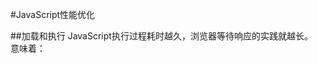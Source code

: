 #JavaScript性能优化

##加载和执行
	JavaScript执行过程耗时越久，浏览器等待响应的实践就越长。  
	意味着：<script>标签每次出现都霸道的样页面等待脚本的解析和执行。无论当前的JavaScript代码是内嵌的还是包含在外链文件中，页面的下载和渲染都必须停下来等待脚本的执行完成。这是页面生存周期的必要环节，因为脚本执行过程中可能会修改页面内容，  
-	脚本位置  
	+	理论上来讲，把于样式和行有关的脚本文件放在一起。并预先加载他们，有助于确保页面渲染和交互的正确性。由于脚本回阻塞页面其他资源的下载，应次推荐将所有script标签经可能的放到body标签底部，以减少对整个页面下载的影响。
-	阻止脚本  
	+	由于每个script标签出事下载是都会租塞页面渲染，所以减少页面包含的script标签数量，有助于改善这种情况。
-	无阻塞脚本  
	+	JavaScript倾向于阻止浏览器的某些处理过程，如处理http请求呵用户页面更新，见好骚JavaScript文件大小并闲置http请求数仅仅是创建响应迅速web应用的第一步，无阻塞脚本的秘诀在于，在页面加载完成后才加载JavaScript代码。用转业属于来说这意味着Window对象的load事件触发后再下载脚本，有多重方式可以实现这一效果。  
-	延迟的脚本  
	+	HTML4为script标签定义了一个扩展属性：defer。Defer属性指明本元素所包含的脚本不会修改DOM，因此代码能够安全的延迟执行。带defer的script标签可以放置在文档的任何位置，任何带有defer属性的script元素在DOM完成加载之前都不会被执行。无论内嵌还是外链，都是如此。  
`<script type="text/javascript" src="../*.js" defer></script>` 
-	动态脚本元素  
	由于文档对象模型DOM的存在，可以用JavaScript动态创建HTML中的所有内容。
	  
```
var script = document.createElement('script');
script.type = 'text/javascript'; 
//Firefox,opera,Chrome,Safari
script.onload = function(){
	alert('Script loaded')
} 
//IE
// 'uninitialized' 初始状态
// 'loading' 开始下载
// 'loaded' 下载结束
// 'interactive' 数据完成下载但尚不可用
// 'complete' 所有数据已准备就绪
script.onreadystatechange = function(){
	if(script.readyState == 'load' || script.readyState == 'complete'){
		script.onreadystatechange = null;
		alert('Script loaded.')
	}
}

script.src = 'file.js';
document.getElementByTagName[0].appendChild(script);

//在大多数情况下，我们只需要使用一个单一的方法来动态加载JavaScript文件，下边我们对其进行封装  
function loadScript(url,callback){
	var script = document.createElement('script');		script.type = 'text/javascript';
	if(script.readyState){//IE
		script.onreadystatechange = function(){
			if(script.readyState == 'load' || script.readyStat == 'complete'){
				script.onreadystatechange = null;
				callback();
			}
		}
	}else{//其他浏览器
		script.onlad = function(){
			callback();
		}
	}
	
	script.src = url;
	document.getElementByTagName('head')[0].appChild(script);
}

//加载单个文件
loadScript('...js',function(){
	alert('file is loaded');
})
//如果动态加载文件 并且需要注意加载顺序的话，为了确保加载顺序 可以将下载操作串联起来
loadScript('...js',function(){
	loadScript('...js',function(){
		loadScript('...js',function(){
			alert('file is loaded');
		})
	})	
})
```    

-	XMLHttpRequest 脚本注入  
	>	另一种无阻脚本加载脚本的方法是使用XMLHttpRequest(XHR)对象获取脚本并注入页面中 

	
```
var xhr = new XMLHttpRequest();
xhr.open('get','xx.js',true);
xhr.onreadystatechange = function(){
	if(xhr.readyState == 4){
		if(xhr.status >= 200 && xhr.status < 300 || xhr.status == 304){
			var script = document.createElement('script');
			script.type = 'text/javascript';
			script.text = xhr.responseText;
			document.body.appendChild(script);
		}
	}
}

xhr.send(null);
```

-	推荐使用无阻塞模式  
>	向页面中添加大量JavaScript的推荐方法需要两步：    

	+	1.先添加动态加载所需的代码。  
	+	2.然后加载初始化页面所需的剩下代码。  
	+	因为第一部分代码经可能的精简甚至可能只包含loadScript() 函数，他下载执行都很快，不会对页面邮太多影响，一旦初始代码就为，就用他来加载剩余的JavaScript.  
  


``` 
	<script type="text/javascript" src='loader.js'></script>
	<script>
		loadScript('xx.js',function(){
			Application.init();
		})
	</script>
```

##	 数据存取	
	计算机科学中有一个经典的问题是通过改变数据的存储位置来获取最佳的读写性能，  
	数据存储关系到代码执行过程中的数据的检索速度  

-	JavaScript中有一下四中基本的数据存储位置  
	+	字面量：字面量只代表自身，不存储在特定的位置。  
	JavaScript中的字面量有：字符串，数字，布尔值，对象，数组，函数，正则表达式，以及特殊的Null和undefined值。
	+	本地变量：开发人员使用关键字var定义的数据存储单元  
	+	数组元素：存储在JavaScript数组对象内部，以数字作为索引  
	+	对象成员：存储在JavaScript对象内部，以字符串作为索引
	
-	管理作用域  
>	作用域概念是理解JavaScript的关键所在，不仅仅从性能角度，还包括从功能的角度，作用域对JavaScript邮许多影响，从确定那些变量可以被函数访问，到确定this的赋值。JavaScript作用域同样关系到性能，要理解速度和作用域的关系，首先要理解作用域的工作原理。
-	作用域链和标识符解析
>	每一个JavaScript函数都表示为一个对象，更确切的说，是Function对象的一个实例。Function对象同其他对象一样，拥有可以编程访问的属性，和一系列不能通过代码访问而仅供JavaScript引擎存取的内部属性。其中一个内部属性是[[Scope]]，由ECMA-262标准第三版定义。  
>>	[[Scope]]包含了一个函数被创建的作用域对象集合。这个集合被成为函数的作用域链，它决定那些数据能被函数访问。函数作用域中的每个对象被称为一个可变对象，每个对象都以‘键值对‘的形式存在。当一个函数创建后，[[Scope]]的作用链会被创建此函数的作用域中的可访问的数据对象所填充。<br>
>>执行函数时会创建一个称为执行环境(execution context)的内部对象。一个执行环境定义了一个函数执行时的环境。函数每次执行环境都是独一无二的，所以多次调用同一个函数就会导致创建多个执行环境。当函执行完毕，执行环境就会被销毁。<br>
每个执行环境都有自己的作用域链，用于解析标识符。当执行环境被创建时，他的作用域链初始化为当前运行函数的[[Scope]]属性中的对象。<br>
在函数执行过程中，每遇到一个变量，都会经历一次标识符解析过程以决定从哪里获取或者存储数据。
-	标识符解析的性能
	标识解析是有代价的。一个表示符所在的位置越深，它的读写速度就越慢。因此，函数中读写局部变量总是最快的，而读写全局变量通常是最慢的(优化JavaScript引擎在某些情况下能有所改善)。  
	注：全局变量总是总是存在于执行环境作用域链的最末端，因此它也是最远的。  
	经验法则：如果某个夸作用域的值在一个函数内部被引用一次以上，那么就应该把它存储在局部变量里。
-	改变作用域链  
	>	一般来说，一个执行环境的作用域链是不会改变的。但是有两个语句可以在执行时临时改变作用域链。  

	+	第一个是with语句。  
	>	with 语句用来给对象的所有属性创建了一个变量。  一个新的变量被创建，它包含了参数指定对象的所有属性。这个对象被推入作用域链的首位，这意味着函数所有的局部变量处于第二个作用域链对象中，因此访问的代价更高了。  因此，最好避免使用with语句。
	+	第二个是try-catch语句  
	>	try-catch中的catch语句同样有相同的效果。当try中的代码发生错误，执行过程会自动跳转到catch子句。然后把异常对象推入一个变量对象并置于作用域链的首位。但是，catch语句一旦执行完毕，作用域链就会返回之前的状态    
	
	```
	try{
		methodThatMightCanuseAnError();
	}catch(ex){
		console.log(ex.message);//作用域链再在这里发生改变
	}
	```
	>	 如果使用得当，try-catch是个非常有用的语句，因此不完全弃用。首先，try-catch语句不应该用来解决JavaScript错误，如果知道某个错误经常出现那说明代码本身就用问题，应该尽早修复。其次应该尽量简化代码来是的catch子句对性能的影响最小化。一种推荐的方式是将错误委托给一个函数来处理栗子如下：  
	
	```
	try{
		methodThatMightCauseAnError()
	}catch(ex){
		handleError(ex)//委托给错误处理函数
	}
	//函数handleError是catch子句中唯一执行的代码。带函数接受错误产生的异常对象为参数，你可以适当灵活的处理错误。由于只执行一条语句，且没有局部变量的访问，作用域链的临时改变就不会影响代码性能。
	```
-	动态作用域
>	无论是with语句还是try-catch子句，或是包含eval()的函数，都被认为是动态作用域，动态作用域只存在与代码执行的过程中，因此无法通过静态分析(查看代码结构)检测出来。经过优化后的JavaScript引擎，尝试通过分析代码来确定那些变量可以在特定的时候被访问。这些引擎试图避开传统作用域链的查找，取代以标识符索引的方式进行快速查找。当涉及动态作用域时，这种优化就失效了。脚本引擎它必须切换回较慢的基于哈希表的标识符识别方式，这更像是传统的作用域链查找。因此，只有在确实有必要时才推荐使用动态作用域链。
-	闭包，作用域和内存
>	闭包是JavaScript最强大的特性之一，它允许函数访问局部作用域之外的数据。通常来说，函数的活动对象会随着执行环境一同销毁。但引入闭包时，由于引用仍然从在于闭包的[[Scope]]属性中，因此激活对象无法被销毁。这意味这脚本中的闭包于非闭包函数相比，需要更多的内存开销。
-	对象成员
>	对象成员包括属性和方法。在JavaScript中，二者有些许差异。一个被命名的对象成员能包含任何数据类型。既然函数也是一个对象，那么对象成员处传统的数据类型外，还可以包含函数。当一个被命名的成员引用了一个函数，该成员就被称为一个“方法”，相反，引用了非函数类型的成员就被成为“属性”。
-	原型
>	JavaScript中的对象是基于原型的。原型是其他对象的基础，它定义了一个新创建的对象所包含的成员列表。<br>
>	对象通过一个内部属性绑定到它的原型。在Firefox，chrome，Safari浏览起中，这个属性 _proto_ 对开发者可见，而其他浏览器却不允许脚本访问此属性。一旦创建一个内置对象（如object或Array）的实例，它会自动拥有一个Object实例作为原型。  
>	对象可以有两种成员：实例成员（也成为own成员）和原型成员。实例成员直接存在于对象实例中，原型成员则从对象原型继承而来。
-	原型连  
>	对象的原型决定了实例的类型。默认情况下，所有对象都是对象（Object）的实例，并继承了所有基本方法和属性。  
>	搜索实例成员比从字面量或者局部变量中读取数据代价更高，再加上遍历原型连带来的开销，让性能成为了很大问题。
-	嵌套成员  
>	由于对象的成员可能包含其他成员。每次遇到操作符，嵌套成员会导致JavaScript引擎会搜索所有对象成员。  
>	因此对象成员嵌套的越深，读取速度就会越慢
-	缓存对象成员值
>	通常来说，函数中如果要多次读取同一个对象属性，最佳做法是将属性值保存到局部变量中。局部变量能用来替代属性以避免多次查找带来的性能开销。特别是在处理嵌套对象成员时，会明显提升执行速度。  
<br>  

## DOM编程  
 
-	浏览器中的DOM
	+	文档对象模型（DOM）是一个独立于语言的，用于操作XML和HTML文档的程序接口（API）。  
	+	尽管DOM是个于语言无关的API，它在浏览器中的接口却是用JavaScript实现的。  
	+	浏览器中会吧DOM和JavaScript独立实现。
	+	两个相互独立的功能只要通过借口彼此连接，就会产生消耗，访问DOM的次数越多，消耗的性能也就越高，因此应该尽可能的减少消耗
-	DOM访问于修改  
	+	修改DOM元素会导致浏览器重新计算机页面的几何结构。  
	+	在循环中修改DOM会产生极大的性能开销，最好是讲需要修改的内容使用局部变量保存，一次性写入。  
	+	innerHTML 对比DOM方法  
	+		在老浏览器中innerHTML要比DOM方法生稍快一些，在新版的浏览器中，则相差无几。   
	
	+	节点克隆    
	>使用DOM方法更新页面内容中另一个途径是克隆已有元素，而不是创建新元素，换句话说就是使用document.cloneNode(elem[已存在节点])替换document.createElement().   
	在大多数浏览器中，克隆元素都要稍快于新建元素，但也不是特别名信啊。  
	
	+	HTML集合  
	+		html集合是包含了DOM节点引用的类的数组对象。  

		-	document.getELementsByName('name') //所有name等于name的元素
		-	document.getELementsByClassName(‘class’)  //所有class等于class的元素
		-	document.getElementsByTagName([p,div...])  //元素标签获取所有的节点 
	
		-	document.images //页面中所有的图片  
		-	document.links //所有a元素  
		-	document.forms //所有表单  
		
	>	访问集合元素时，我们应该先使用局部变量保存DOM集合，然后对局部变量进行遍历或者访问。  
	
	+	遍历DOM  
	+		DOM API提供了多种方法来读取文档中的特定部分。  
		-	获取DOM元素  
		>	可以使用childNodes得到元素集合，或者使用nextSibling 来获取每个相邻元素  在IE7 和IE6中nextSibling要比childNodes快很多。  
		
		-	元素节点  
		>	大部分浏览器中提供获取DOM元素的方法，而且效率要比JavaScript高很多。 
		
		<table>
			<tr>
				<th>属性名</th><th>被替代的属性</th>
			</tr>
			<tr>
				<td>children</td>
				<td>childNodes</td>
			</tr>
			<tr>
				<td>childElementCount</td>
				<td>childNode.length</td>
			</tr>
			<tr>
				<td>firstElementChild</td>
				<td>firthChild</td>
			</tr>
			<tr>
				<td>lastElementChild</td>
				<td>lasteChild</td>
			</tr>
			<tr>
				<td>nextElementSibling</td>
				<td>nextSibling</td>
			</tr>
			
			<tr>
				<td>previousElementSibling</td>
				<td>previousSibling</td>
			</tr>
		</table>   
		
		-	选择器API  
		>		对DOM中的特定元素操作时，开发者通常需要比较getElementById()和getElementBtTagName()更好的控制，  
				有时候，为了得到需要的元素列表，需要组合调用他们并遍历返回的节点，但是这种繁密的操作过程效率低下。  
				另一方面，如果浏览器支持的情况下可以使用querySelector(‘css选择器’)得到单个元素或者使用querySelectorAll(‘css选择器’)  
				来的到一个元素列表。  
		
-	重绘于重排  
	浏览器下载完页面中所有的组建：HTML标记，Javascript，CSS，图片之后会生成两个内部数据结构  
	1.DOM    
	>		表示页面结构  
	
	2.渲染树    
	>		表示DOM节点应该怎么显示  
	
	+	DOM树中的每一个需要显示的节点在渲染树中至少存在一个对应的节点(隐藏的DOM元素在渲染树中没有对应的节点)，渲染树中的节点被称为“帧(frames)”或“盒（boxes）”，符合CSS模型定义，理解页面元素为一个具有内边距（padding），外边距（margin），边框（border）和位置（position）的盒子。一旦DOM和渲染树构建完成，浏览器就开始显示（绘制 paint）页面元素。  
	+	当DOM的变化影响了元素的几何属性（宽和高），浏览器会使渲染树中收到影响的部分失效，并重新构造渲染树，这个过程叫做“重绘（reflow）”。完成重拍后，浏览器会重新绘制受影响的部分到屏幕中的过程称为“重拍（repaint）”  ，只要不改变也页面元素的几何属性，都不会重拍和重绘。  
	+	重排发生的时机  
		-	添加或者删除可见的DOM元素  
		-	元素位置改变   
		-	元素的尺寸改变（包括：外边距，内边距，边框宽度，宽度，高度等属性改变）  
		-	内容改变（文本改变或者图拍你被另外一个不同尺寸的图片替代）  
		-	页面渲染器初始化  
		-	浏览器窗口尺寸改变  
	+	渲染树变化的排队与刷新  
	>		由于每次重拍都会产生计算消耗，大多数浏览器通过队列化修改该并批量执行来优化重排过程，获取布局信息的操作会导致队列刷新并立即执行。  
		-	offsetTop，offsetLeft，offsetWidth，offsetHeight  
		-	scrollTop ...  
		-	clientTop ...  
		-	getComputedStyle() || (currentStyle in IE)   
		注：在修改过程中应该避免使用以上属性。他们都会导致刷新渲染队列，即使只是获取最近未发生改变的或者最新改变无关的布局信息。		
  
  	+	最小化重绘与重排  
  		1.改变样式    
  		>		合并所有的改变吼一西处理，这样只会修改DOM一次。比如使用添加CLass   
  		  
  		2.批量修改DOM  		
  		-  使元素脱离文档流  
  		-	对其应用多重改变  
  		-	把元素带回文档中    
  		
  		3.缓存布局信息  
  		缓存布局信息可以减少获取布局信息而导致浏览器重排和重绘的次数。  
  		
  		4.让元素脱离动画流  
  		-	使用绝对定位的页面上的动画元素，将其脱离文档流  
  		-	让元素动起来，当它扩大是，会临时覆盖部分页面，但这只是页面一个小区域的重绘过程，不会产生重绘和页面的大部分内容。  
  		-	当动画结束时恢复定位。从而只会移一次文档的其他元素。  
  		
  		5.IE和hover  
  		>	在IE7开始，IE允许任何元素(严格模式下)上使用：hover这个CSS伪类选择器。但是如果在大量元素使用了:hover，那么就会降低响应速度，在IE8下更明显。   
  		 
  		+	所谓的标准模式是指，浏览器按W3C标准解析执行代码；怪异模式则是使用浏览器自己的方式解析执行代码，因为不同浏览器解析执行的方式不一样，所以我们称之为怪异模式。浏览器解析时到底使用标准模式还是怪异模式，与你网页中的DTD声明直接相关，DTD声明定义了标准文档的类型（标准模式解析）文档类型，会使浏览器使用相应的方式加载网页并显示，忽略DTD声明,将使网页进入怪异模式(quirks mode)。  
  		+	如果你的网页代码不含有任何声明，那么浏览器就会采用怪异模式解析，便是如果你的网页代码含有DTD声明，浏览器就会按你所声明的标准解析。  
  		‘
		+	<!DOCTYPE html PUBLIC "-//W3C//DTD HTML 4.01 Transitional//EN" "http://www.w3.org/TR/html4/loose.dtd">’ 一个HTML4文档声明  
		
		5.事件委托  
		>		当页面中存在大量元素，而且每一个都要一次或多次绑定事件(如click)时，这种情况可能会影响性能。  
			每一个事件绑定都是有代价的，要么是加重了有诶安负担(更多的标签或者JavaScript代码)，  
			要么是增加里运行时间，需要访问和修改的DOM元素越多，应用程序也就越慢，一个简单呐而优雅的处理DOM事件的技术就是事件委托。   
			
		>	事件委托：事件逐层冒泡并能被父元素捕获，使用事件代理，只需给外层元素绑定一个事件处理器，处理所有子元素上触发的事件。  
		
		+	根据DOM标准，每个事件都要精力三个节点：  
			- 	捕获  
			-	到达目标  
			-	冒泡  
			>	IE不支持事件捕获，但是通过事件冒泡就可以实现委托
  		  
```
<!DOCTYPE html>
<html lang="en">
<head>
	<meta charset="UTF-8">
	<title>demo</title>
</head>
<body>
	<div>
		<ul class="menu">
			<li><a href="xxxx"></a></li>
		</ul>
	</div>
	<script>
		document.getElementById('menu').addEventListener('click',function(e){
			//浏览器  
			var e = e || window.event;
			var target = e.target || e.srcElement;
			var pageid,hrefparts;
			//是否为链接 非链接点击则退出  
			if(target.nodeName !== 'A'){
				return
			}

			//从链接中找到页面ID  
			hrefparts = target.href.split('/');
			pageid = hrefparts[hrefparts.length-1];
			pageid = pageid.replace('.html','');

			//更新页面  
			ajaxRequest('xhr.php?page='+= id,urdataPageContent);

			//浏览器阻止默认行为并取消冒泡  
			if(typeof e.preventDefault == 'function'){
				e.preventDefault();
				e.stopPropagation();
			}else{
				e.returnValue = false;
				e.cancelBubble = true;
			} 
		},true)
	</script>
</body>
```  

##算法和流程控制  
		代码的整体结构是影响速度的主要是因素之一。代码的组织结构和解决具体问题的思路是影响代码性能的主要因素。  
		  
		
####循环  
		在大多数语言中，代码执行时间大部分消耗在循环中。循环处理是最常见的编程模式之一，也是提升性能的必须关注的药店之一。  
		在JavaScript中循环对性能的影响至关重要，因为死循环或长时间运行的循环会严重影响用户性能。   
		
		
-	循环的类型  

		ECMA-262标准第三版定义了JavaScript的基本语法和行为，其中邮四种循环； 
``` 
	//1.for循环 由四个部分组成：初始化、前测条件、后执行体、循环体
	for(var i=o; i<10;i++){
		//循环体
	}
	
	//2.while循环，是最简单呐的循环，由一个前测条件和一个循环结构组成
	var i =10;
	while(i > 0){
		//循环体
		i--
	}
	
	//3.do-while循环 由循环体和后侧条件组成； 循环体至少会执行一次，而后由后侧条件判断是否继续执行。
	var i=10;
	do{
		//循环体  
		
	}while(i-- > 0)	
	
	//4.for-in循环，它可以枚举任何对象的属性
	for(var pop in obj){
		//循环主体
	}
```  

-	循环性能  
>	不断引发循环性能争论的源头是循环类型的选择。在JavaScript提供的四种循环类型中，只有fon-in循环比其它几种明显要慢  
如果循环类型与性能无关，可以选择优化：每次迭代的处理事务；迭代的次数，  
通过减少这两者汇总的一个或者全部的时间开销，就可以提升循环的整体性能。  

	1.减少迭代的工作量  
	>	一个提升循环整体速度的最好方式是闲置循环中耗时操作的数量  
	  
	```
	for(var i=0 ; i<item.length;i++){
			//循环体
		}
		
		// 这么写 只有咋第一次循环的是偶才会查询元素
		for(i=0,len = item.length;i<len;i++){
			//循环体  

		}

		//倒序循环
		var i =item.length;
		for(i--){
			//循环体
		}

		// PS：倒序循环是一种通用的性能优化方法，但一般来说不容易理解，在JavaScript中倒序循环可以略微提升性能，前提是排除那些额外操作带来的影响
	```	  
	2.减少迭代次数  
	>	即使是循环体中执行最快的代码，累计迭代上千次也会变慢下来.其次循环提运行带来小的一部分内容开销，这增加了总体运行时间。  
	
	-	“Duff‘s Device” 是一个循环提展开技术，它使得一次迭代中实际执行了多次迭代的操作，  
	
	```
	I
		//有个小问题 最后一次循环没有打印出来  后期研究
		
		以上循环可以优化为下面的方式  减少判断次数 
		
	```
	-	"Duff's Device" 背后的基本理你俺是：每次循环中嘴都可调用8次process()，循环的总数除以8。由于不是所有的狮子都能被8整除，变量startAt来存放余数，表示一次循环中间调用多少次process()	;  

-	基于函数的迭代  
	+	ECMA-262标准第四版引入了一个新的原生数组方法：forEach()；此方法比那里一个数组的左右吃呢公园，并在每个成员上执行一个函数，要运行的函数作参数传给forEach，并在调用时接受三个参数，分别是：当前函数的值，索引以及数组本身，
	
	```
	.item.forEach(function(value,index,array){
		//do something
	})
	```